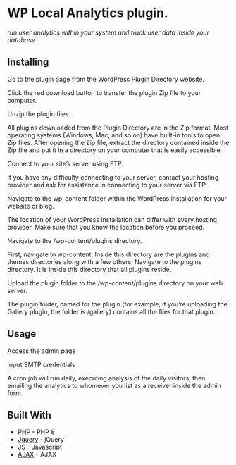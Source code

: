 # WP Local Analytics plugin.

*run user analytics within your system and track user data inside your database.*

## Installing

Go to the plugin page from the WordPress Plugin Directory website.

Click the red download button to transfer the plugin Zip file to your computer.

Unzip the plugin files.

All plugins downloaded from the Plugin Directory are in the Zip format. Most operating systems (Windows, Mac, and so on) have built-in tools to open Zip files. After opening the Zip file, extract the directory contained inside the Zip file and put it in a directory on your computer that is easily accessible.

Connect to your site’s server using FTP.

If you have any difficulty connecting to your server, contact your hosting provider and ask for assistance in connecting to your server via FTP.

Navigate to the wp-content folder within the WordPress installation for your website or blog.

The location of your WordPress installation can differ with every hosting provider. Make sure that you know the location before you proceed.

Navigate to the /wp-content/plugins directory.

First, navigate to wp-content. Inside this directory are the plugins and themes directories along with a few others. Navigate to the plugins directory. It is inside this directory that all plugins reside.

Upload the plugin folder to the /wp-content/plugins directory on your web server.

The plugin folder, named for the plugin (for example, if you’re uploading the Gallery plugin, the folder is /gallery) contains all the files for that plugin.

## Usage

Access the admin page

Input SMTP credentials

A cron job will run daily, executing analysis of the daily visitors, then emailing the analytics to whomever you list as a receiver inside the admin form.

## Built With

* [PHP](https://www.php.net/docs.php) - PHP 8
* [Jquery](https://google.com) - jQuery
* [JS](https://google.com) - Javascript
* [AJAX](https://google.com) - AJAX
